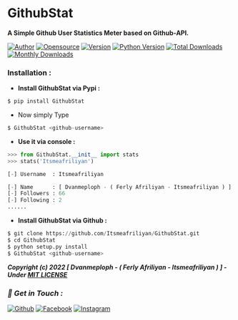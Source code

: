 # GithubStat
**A Simple Github User Statistics Meter based on Github-API.**

[![Author](https://img.shields.io/badge/Author-Ferl--Afriliyan-blue)](https://github.com/htr-tech)
[![Opensource](https://img.shields.io/badge/Open%20Source-Yes-green)](#)
[![Version](https://badge.fury.io/py/GithubStat.svg)](https://badge.fury.io/py/GithubStat)
[![Python Version](https://img.shields.io/pypi/pyversions/GithubStat.svg)](https://pypi.org/project/GithubStat)
[![Total Downloads](https://pepy.tech/badge/GithubStat)](https://pepy.tech/project/GithubStat)
[![Monthly Downloads](https://pepy.tech/badge/GithubStat/month)](https://pepy.tech/project/GithubStat/month)

### Installation :

- **Install GithubStat via Pypi :**
```python
$ pip install GithubStat
```
- Now simply Type 
```python
$ GithubStat <github-username>
```
- **Use it via console :**
```python
>>> from GithubStat.__init__ import stats
>>> stats('Itsmeafriliyan')

[-] Username  : Itsmeafriliyan

[-] Name      : [ Dvanmeploph - ( Ferly Afriliyan - Itsmeafriliyan ) ] -
[-] Followers : 66
[-] Following : 2
......
```
- **Install GithubStat via Github :**
```python
$ git clone https://github.com/Itsmeafriliyan/GithubStat.git
$ cd GithubStat
$ python setup.py install
$ GithubStat <github-username>
```

***Copyright (c) 2022 [ Dvanmeploph - ( Ferly Afriliyan - Itsmeafriliyan ) ] - Under [MIT LICENSE](https://github.com/Itsmeafriliyan/GithubStat/blob/master/LICENSE#L1)***

### *📡 Get in Touch :*
[![Github](https://img.shields.io/badge/Github-525252?style=for-the-badge&logo=github)](https://github.com/htr-tech)
[![Facebook](https://img.shields.io/badge/Facebook-3b5998?style=for-the-badge&logo=facebook)](https://fb.com/freya.xyz)
[![Instagram](https://img.shields.io/badge/Instagram-8a3ab9?style=for-the-badge&logo=instagram)](https://www.instagram.com/afriliyanferlly_shishigami)

